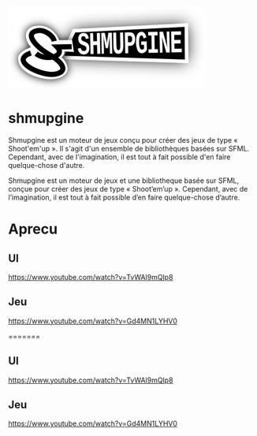 ![shmupgine-logo](https://github.com/7pri2/shmupgine/blob/master/doc/shmupgine-logo.png)

# shmupgine

Shmupgine est un moteur de jeux conçu pour créer des jeux de type « Shoot'em'up ». Il s'agit d'un ensemble de bibliothèques basées sur SFML. Cependant, avec de l'imagination, il est tout à fait possible d'en faire quelque-chose d'autre.

Shmupgine est un moteur de jeux et une bibliotheque basée sur SFML, conçue pour créer des jeux de type « Shoot’em’up ». Cependant, avec de l’imagination, il est tout à fait possible d’en faire quelque-chose d’autre.

# Aprecu

## UI
https://www.youtube.com/watch?v=TvWAI9mQlp8

## Jeu
https://www.youtube.com/watch?v=Gd4MN1LYHV0

=======

## UI
https://www.youtube.com/watch?v=TvWAI9mQlp8

## Jeu
https://www.youtube.com/watch?v=Gd4MN1LYHV0
